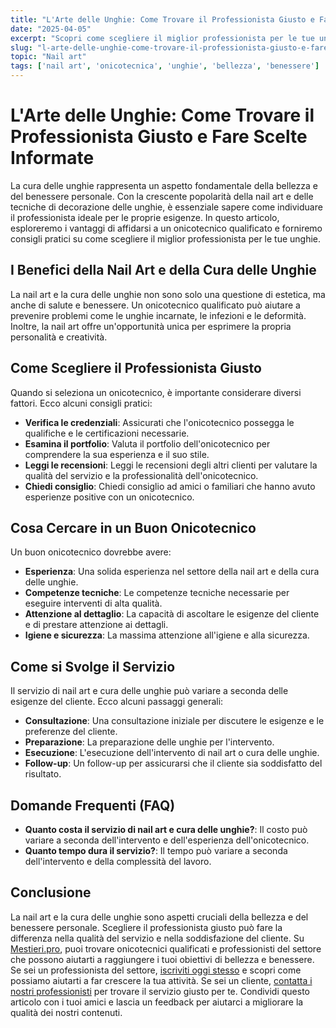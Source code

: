 ```yaml
---
title: "L'Arte delle Unghie: Come Trovare il Professionista Giusto e Fare Scelte Informate"
date: "2025-04-05"
excerpt: "Scopri come scegliere il miglior professionista per le tue unghie e come fare scelte informate per la tua bellezza e il tuo benessere."
slug: "l-arte-delle-unghie-come-trovare-il-professionista-giusto-e-fare-scelte-informate"
topic: "Nail art"
tags: ['nail art', 'onicotecnica', 'unghie', 'bellezza', 'benessere']
---
```

# L'Arte delle Unghie: Come Trovare il Professionista Giusto e Fare Scelte Informate

La cura delle unghie rappresenta un aspetto fondamentale della bellezza e del benessere personale. Con la crescente popolarità della nail art e delle tecniche di decorazione delle unghie, è essenziale sapere come individuare il professionista ideale per le proprie esigenze. In questo articolo, esploreremo i vantaggi di affidarsi a un onicotecnico qualificato e forniremo consigli pratici su come scegliere il miglior professionista per le tue unghie.

## I Benefici della Nail Art e della Cura delle Unghie

La nail art e la cura delle unghie non sono solo una questione di estetica, ma anche di salute e benessere. Un onicotecnico qualificato può aiutare a prevenire problemi come le unghie incarnate, le infezioni e le deformità. Inoltre, la nail art offre un'opportunità unica per esprimere la propria personalità e creatività.

## Come Scegliere il Professionista Giusto

Quando si seleziona un onicotecnico, è importante considerare diversi fattori. Ecco alcuni consigli pratici:

* **Verifica le credenziali**: Assicurati che l'onicotecnico possegga le qualifiche e le certificazioni necessarie.
* **Esamina il portfolio**: Valuta il portfolio dell'onicotecnico per comprendere la sua esperienza e il suo stile.
* **Leggi le recensioni**: Leggi le recensioni degli altri clienti per valutare la qualità del servizio e la professionalità dell'onicotecnico.
* **Chiedi consiglio**: Chiedi consiglio ad amici o familiari che hanno avuto esperienze positive con un onicotecnico.

## Cosa Cercare in un Buon Onicotecnico

Un buon onicotecnico dovrebbe avere:

* **Esperienza**: Una solida esperienza nel settore della nail art e della cura delle unghie.
* **Competenze tecniche**: Le competenze tecniche necessarie per eseguire interventi di alta qualità.
* **Attenzione al dettaglio**: La capacità di ascoltare le esigenze del cliente e di prestare attenzione ai dettagli.
* **Igiene e sicurezza**: La massima attenzione all'igiene e alla sicurezza.

## Come si Svolge il Servizio

Il servizio di nail art e cura delle unghie può variare a seconda delle esigenze del cliente. Ecco alcuni passaggi generali:

* **Consultazione**: Una consultazione iniziale per discutere le esigenze e le preferenze del cliente.
* **Preparazione**: La preparazione delle unghie per l'intervento.
* **Esecuzione**: L'esecuzione dell'intervento di nail art o cura delle unghie.
* **Follow-up**: Un follow-up per assicurarsi che il cliente sia soddisfatto del risultato.

## Domande Frequenti (FAQ)

* **Quanto costa il servizio di nail art e cura delle unghie?**: Il costo può variare a seconda dell'intervento e dell'esperienza dell'onicotecnico.
* **Quanto tempo dura il servizio?**: Il tempo può variare a seconda dell'intervento e della complessità del lavoro.

## Conclusione

La nail art e la cura delle unghie sono aspetti cruciali della bellezza e del benessere personale. Scegliere il professionista giusto può fare la differenza nella qualità del servizio e nella soddisfazione del cliente. Su [Mestieri.pro](https://mestieri.pro), puoi trovare onicotecnici qualificati e professionisti del settore che possono aiutarti a raggiungere i tuoi obiettivi di bellezza e benessere. Se sei un professionista del settore, [iscriviti oggi stesso](https://mestieri.pro/info) e scopri come possiamo aiutarti a far crescere la tua attività. Se sei un cliente, [contatta i nostri professionisti](https://mestieri.pro) per trovare il servizio giusto per te. Condividi questo articolo con i tuoi amici e lascia un feedback per aiutarci a migliorare la qualità dei nostri contenuti.